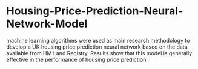 # Housing-Price-Prediction-Neural-Network-Model
machine learning algorithms were used as main research methodology to develop a UK housing price prediction neural network based on the
data available from HM Land Registry. Results show that this model is generally effective in the performance of housing price prediction.
